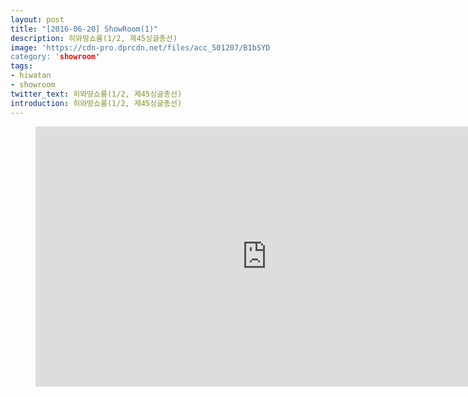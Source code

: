 ```yaml
---
layout: post
title: "[2016-06-20] ShowRoom(1)"
description: 히와땅쇼룸(1/2, 제45싱글총선)
image: 'https://cdn-pro.dprcdn.net/files/acc_501207/B1bSYD
category: 'showroom'
tags:
- hiwatan
- showroom
twitter_text: 히와땅쇼룸(1/2, 제45싱글총선)
introduction: 히와땅쇼룸(1/2, 제45싱글총선)
---
```

<figure class="video_container">
<iframe width="740" height="416" src="https://serviceapi.nmv.naver.com/flash/convertIframeTag.nhn?vid=E4207616523817AD94D2528E2FCBA8005B17&outKey=V128f44c9920c50474443f85f5da1773731365a72447413f75debf85f5da177373136" frameborder="no" scrolling="no"></iframe>
</figure>
